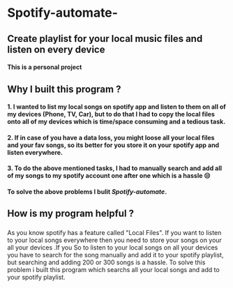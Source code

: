 # Spotify-automate-

## Create playlist for your local music files and listen on every device

#### This is a personal project

## Why I built this program ?

#### 1. I wanted to list my local songs on spotify app and listen to them on all of my devices (Phone, TV, Car), but to do that I had to copy the local files onto all of my devices which is time/space consuming and a tedious task.

#### 2. If in case of you have a data loss, you might loose all your local files and your fav songs, so its better for you store it on your spotify app and listen everywhere.

#### 3. To do the above mentioned tasks, I had to manually **search** and **add** all of my songs to my spotify account one after one which is a hassle :unamused:

#### To solve the above problems I bulit **_Spotify-automate_**.

## How is my program helpful ?

###

As you know spotify has a feature called "Local Files". If you want to listen to your local songs everywhere then you need to store your songs on your all your devices .If you So to listen to your local songs on all your devices you have to search for the song manually and add it to your spotify playlist, but searching and adding 200 or 300 songs is a hassle. To solve this problem i built this program which searchs all your local songs and add to your spotify playlist.
